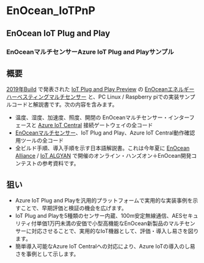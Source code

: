 # EnOcean_IoTPnP

## EnOcean IoT Plug and Play

### EnOceanマルチセンサーAzure IoT Plug and Playサンプル

## 概要
[2019年Build](https://news.microsoft.com/build2019/) で発表された [IoT Plug and Play Preview](https://azure.microsoft.com/en-us/blog/build-with-azure-iot-central-and-iot-plug-and-play/) の [EnOceanエネルギーハーベスティングマルチセンサー](https://www.enocean.com/en/products/enocean_modules_928mhz/stm-550j-multisensor-module/) と、PC Linux / Raspberry piでの実装サンプルコードと解説書です。次の内容を含みます。

- 温度、湿度、加速度、照度、開閉の EnOceanマルチセンサー・インターフェースと [Azure IoT Central](https://azure.microsoft.com/ja-jp/services/iot-central/) 接続ゲートウェイの全コード
- [EnOceanマルチセンサー](https://www.enocean.com/en/products/enocean_modules_928mhz/stm-550j-multisensor-module/)、IoT Plug and Play、Azure IoT Central動作確認用ツールの全コード
- 全ビルド手順、導入手順を示す日本語解説書。これは今年夏に [EnOcean Alliance](https://www.enocean-alliance.org/ja/) / [IoT ALGYAN](https://algyan.connpass.com/) で開催のオンライン・ハンズオン＋EnOcean開発コンテストの参考資料です。

## 狙い
- Azure IoT Plug and Playを汎用的プラットフォームで実用的な実装事例を示すことで、早期評価と検証の機会を広げます。
- IoT Plug and Playを5種類のセンサー内蔵、100m安定無線通信、AESセキュリティ付単価1万円未満の安価で小型高機能なEnOcean新製品のマルチセンサーに対応させることで、実用的なIoT機器として、評価・導入し易さを図ります。
- 簡単導入可能なAzure IoT Centralへの対応により、Azure IoTの導入のし易さを事例として示します。
